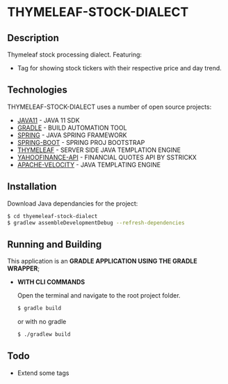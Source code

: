 # THYMELEAF-STOCK-DIALECT

## Description

Thymeleaf stock processing dialect. Featuring:
  * Tag for showing stock tickers with their respective price and day trend.

## Technologies

THYMELEAF-STOCK-DIALECT uses a number of open source projects:

  * [JAVA11] - JAVA 11 SDK
  * [GRADLE] - BUILD AUTOMATION TOOL
  * [SPRING] - JAVA SPRING FRAMEWORK
  * [SPRING-BOOT] - SPRING PROJ BOOTSTRAP
  * [THYMELEAF] - SERVER SIDE JAVA TEMPLATION ENGINE
  * [YAHOOFINANCE-API] - FINANCIAL QUOTES API BY SSTRICKX
  * [APACHE-VELOCITY] - JAVA TEMPLATING ENGINE

## Installation

Download Java dependancies for the project:
```sh
$ cd thyemeleaf-stock-dialect
$ gradlew assembleDevelopmentDebug --refresh-dependencies
```

## Running and Building

This application is an **GRADLE APPLICATION USING THE GRADLE WRAPPER**;

* **WITH CLI COMMANDS**

  Open the terminal and navigate to the root project folder.

  ```sh
  $ gradle build
  ```
  or with no gradle
  ```sh
  $ ./gradlew build
  ```

## Todo

  - Extend some tags

  [JAVA11]: <https://www.oracle.com/java/technologies/javase-jdk11-downloads.html>
  [SPRING]: <https://spring.io>
  [SPRING-BOOT]: <https://spring.io/projects/spring-boot>
  [GRADLE]: <https://gradle.org>
  [THYMELEAF]: <https://www.thymeleaf.org>
  [YAHOOFINANCE-API]: <https://github.com/sstrickx/yahoofinance-api>
  [APACHE-VELOCITY]: <https://velocity.apache.org>